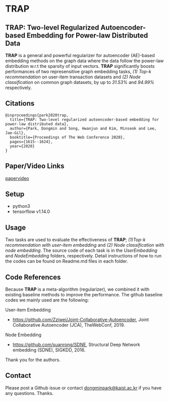 # TRAP

## TRAP: Two-level Regularized Autoencoder-based Embedding for Power-law Distributed Data

**TRAP** is a general and powerful regularizer for autoencoder (AE)-based embedding methods on the graph data where the data follow the power-law distribution w.r.t the sparsity of input vectors. **TRAP** significantly boosts performances of two represensitive graph embedding tasks, *(1) Top-k recommendation* on user-item transaction datasets and *(2) Node classification* on common graph datasets, by up to *31.53%* and *94.99%* respectively.

## Citations

```
@inproceedings{park2020trap,
  title={TRAP: Two-level regularized autoencoder-based embedding for power-law distributed data},
  author={Park, Dongmin and Song, Hwanjun and Kim, Minseok and Lee, Jae-Gil},
  booktitle={Proceedings of The Web Conference 2020},
  pages={1615--1624},
  year={2020}
}
```

## Paper/Video Links

[paper](https://dl.acm.org/doi/pdf/10.1145/3366423.3380233)[video](https://www.youtube.com/watch?v=WIwjRhbA-30)


## Setup

- python3
- tensorflow v1.14.0

## Usage

Two tasks are used to evaluate the effectiveness of **TRAP**; *(1)Top-k recommendation with user-item embedding* and *(2) Node classification with node embedding*. The source code of each task is in the *UserEmbedding* and *NodeEmbedding* folders, respectively. Detail instructions of how to run the codes can be found on Readme.md files in each folder.

## Code References

Because **TRAP** is a meta-algorithm (regularizer), we combined it with existing baseline methods to improve the performance. The github baseline codes we mainly used are the following:

User-item Embedding
- https://github.com/Zziwei/Joint-Collaborative-Autoencoder, Joint Collaborative Autoencoder (JCA), TheWebConf, 2019. 

Node Embedding
- https://github.com/suanrong/SDNE, Structural Deep Network embedding (SDNE), SIGKDD, 2016.

Thank you for the authors.

## Contact

Please post a Github issue or contact dongminpark@kaist.ac.kr if you have any questions. Thanks.
